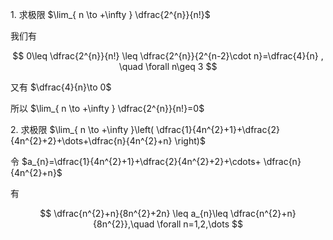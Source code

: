 $1.$ 求极限 $\lim_{ n \to +\infty } \dfrac{2^{n}}{n!}$

我们有

$$
0\leq \dfrac{2^{n}}{n!} \leq \dfrac{2^{n}}{2^{n-2}\cdot n}=\dfrac{4}{n} , \quad \forall n\geq 3
$$

又有 $\dfrac{4}{n}\to 0$

所以 $\lim_{ n \to +\infty } \dfrac{2^{n}}{n!}=0$

$2.$ 求极限 $\lim_{ n \to +\infty }\left( \dfrac{1}{4n^{2}+1}+\dfrac{2}{4n^{2}+2}+\dots+\dfrac{n}{4n^{2}+n} \right)$

令 $a_{n}=\dfrac{1}{4n^{2}+1}+\dfrac{2}{4n^{2}+2}+\cdots+ \dfrac{n}{4n^{2}+n}$

有

$$
 \dfrac{n^{2}+n}{8n^{2}+2n} \leq a_{n}\leq \dfrac{n^{2}+n}{8n^{2}},\quad \forall n=1,2,\dots 
$$